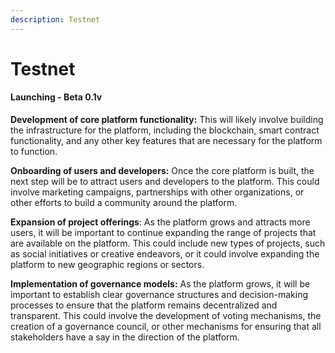 ```yaml
---
description: Testnet
---
```


# Testnet

#### Launching - Beta 0.1v

**Development of core platform functionality:** This will likely involve building the infrastructure for the platform, including the blockchain, smart contract functionality, and any other key features that are necessary for the platform to function.

**Onboarding of users and developers:** Once the core platform is built, the next step will be to attract users and developers to the platform. This could involve marketing campaigns, partnerships with other organizations, or other efforts to build a community around the platform.

**Expansion of project offerings**: As the platform grows and attracts more users, it will be important to continue expanding the range of projects that are available on the platform. This could include new types of projects, such as social initiatives or creative endeavors, or it could involve expanding the platform to new geographic regions or sectors.

**Implementation of governance models:** As the platform grows, it will be important to establish clear governance structures and decision-making processes to ensure that the platform remains decentralized and transparent. This could involve the development of voting mechanisms, the creation of a governance council, or other mechanisms for ensuring that all stakeholders have a say in the direction of the platform.

